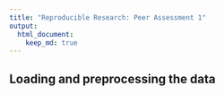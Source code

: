 ```yaml
---
title: "Reproducible Research: Peer Assessment 1"
output: 
  html_document:
    keep_md: true
---
```



## Loading and preprocessing the data












